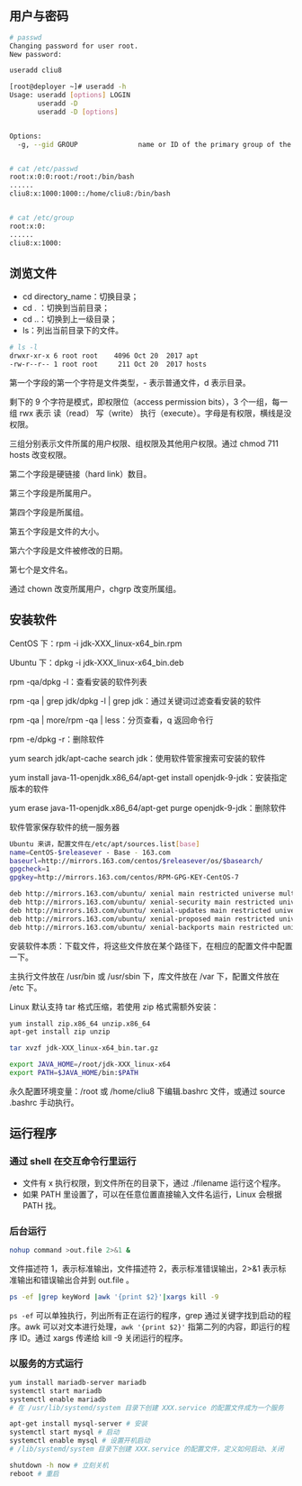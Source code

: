 ## 用户与密码

```bash
# passwd
Changing password for user root.
New password:
```

```bash
useradd cliu8
```

```bash
[root@deployer ~]# useradd -h
Usage: useradd [options] LOGIN
       useradd -D
       useradd -D [options]


Options:
  -g, --gid GROUP               name or ID of the primary group of the new account
```

```bash

# cat /etc/passwd
root:x:0:0:root:/root:/bin/bash
......
cliu8:x:1000:1000::/home/cliu8:/bin/bash


# cat /etc/group
root:x:0:
......
cliu8:x:1000:
```

## 浏览文件

- cd directory_name：切换目录；
- cd . ：切换到当前目录；
- cd ..：切换到上一级目录；
- ls：列出当前目录下的文件。

```bash
# ls -l
drwxr-xr-x 6 root root    4096 Oct 20  2017 apt
-rw-r--r-- 1 root root     211 Oct 20  2017 hosts
```

第一个字段的第一个字符是文件类型，- 表示普通文件，d 表示目录。

剩下的 9 个字符是模式，即权限位（access permission bits），3 个一组，每一组 rwx 表示 读（read） 写（write） 执行（execute）。字母是有权限，横线是没权限。

三组分别表示文件所属的用户权限、组权限及其他用户权限。通过 chmod 711 hosts 改变权限。

第二个字段是硬链接（hard link）数目。

第三个字段是所属用户。

第四个字段是所属组。

第五个字段是文件的大小。

第六个字段是文件被修改的日期。

第七个是文件名。

通过 chown 改变所属用户，chgrp 改变所属组。

## 安装软件

CentOS 下：rpm -i jdk-XXX_linux-x64_bin.rpm

Ubuntu 下：dpkg -i jdk-XXX_linux-x64_bin.deb

rpm -qa/dpkg -l：查看安装的软件列表

rpm -qa | grep jdk/dpkg -l | grep jdk：通过关键词过滤查看安装的软件

rpm -qa | more/rpm -qa | less：分页查看，q 返回命令行

rpm -e/dpkg -r：删除软件

yum search jdk/apt-cache search jdk：使用软件管家搜索可安装的软件

yum install java-11-openjdk.x86_64/apt-get install openjdk-9-jdk：安装指定版本的软件

yum erase java-11-openjdk.x86_64/apt-get purge openjdk-9-jdk：删除软件

软件管家保存软件的统一服务器

```bash
Ubuntu 来讲，配置文件在/etc/apt/sources.list[base]
name=CentOS-$releasever - Base - 163.com
baseurl=http://mirrors.163.com/centos/$releasever/os/$basearch/
gpgcheck=1
gpgkey=http://mirrors.163.com/centos/RPM-GPG-KEY-CentOS-7

```

```bash
deb http://mirrors.163.com/ubuntu/ xenial main restricted universe multiverse
deb http://mirrors.163.com/ubuntu/ xenial-security main restricted universe multiverse
deb http://mirrors.163.com/ubuntu/ xenial-updates main restricted universe multiverse
deb http://mirrors.163.com/ubuntu/ xenial-proposed main restricted universe multiverse
deb http://mirrors.163.com/ubuntu/ xenial-backports main restricted universe multiverse
```

安装软件本质：下载文件，将这些文件放在某个路径下，在相应的配置文件中配置一下。

主执行文件放在 /usr/bin 或 /usr/sbin 下，库文件放在 /var 下，配置文件放在 /etc 下。

Linux 默认支持 tar 格式压缩，若使用 zip 格式需额外安装：

```bash
yum install zip.x86_64 unzip.x86_64
apt-get install zip unzip
```

```bash
tar xvzf jdk-XXX_linux-x64_bin.tar.gz
```

```bash
export JAVA_HOME=/root/jdk-XXX_linux-x64
export PATH=$JAVA_HOME/bin:$PATH
```

永久配置环境变量：/root 或 /home/cliu8 下编辑.bashrc 文件，或通过 source .bashrc 手动执行。

## 运行程序

### 通过 shell 在交互命令行里运行

- 文件有 x 执行权限，到文件所在的目录下，通过 ./filename 运行这个程序。
- 如果 PATH 里设置了，可以在任意位置直接输入文件名运行，Linux 会根据 PATH 找。

### 后台运行

```bash
nohup command >out.file 2>&1 &
```

文件描述符 1，表示标准输出，文件描述符 2，表示标准错误输出，2>&1 表示标准输出和错误输出合并到 out.file 。

```bash
ps -ef |grep keyWord |awk '{print $2}'|xargs kill -9
```

`ps -ef` 可以单独执行，列出所有正在运行的程序，grep 通过关键字找到启动的程序。awk 可以对文本进行处理，`awk '{print $2}'` 指第二列的内容，即运行的程序 ID。通过 xargs 传递给 kill -9 关闭运行的程序。

### 以服务的方式运行

```bash
yum install mariadb-server mariadb
systemctl start mariadb
systemctl enable mariadb
# 在 /usr/lib/systemd/system 目录下创建 XXX.service 的配置文件成为一个服务
```

```bash
apt-get install mysql-server # 安装
systemctl start mysql # 启动
systemctl enable mysql # 设置开机启动
# /lib/systemd/system 目录下创建 XXX.service 的配置文件，定义如何启动、关闭
```

```bash
shutdown -h now # 立刻关机
reboot # 重启
```
